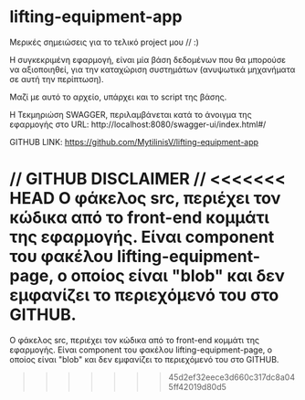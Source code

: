 # lifting-equipment-app
Μερικές σημειώσεις για το τελικό project μου // :)

Η συγκεκριμένη εφαρμογή, είναι μία βάση δεδομένων που θα μπορούσε να αξιοποιηθεί, για την καταχώριση συστημάτων (ανυψωτικά μηχανήματα σε αυτή την περίπτωση).

Μαζί με αυτό το αρχείο, υπάρχει και το script της βάσης.

Η Τεκμηριώση SWAGGER, περιλαμβάνεται κατά το άνοιγμα της εφαρμογής στο URL: http://localhost:8080/swagger-ui/index.html#/

GITHUB LINK: https://github.com/MytilinisV/lifting-equipment-app

// GITHUB DISCLAIMER //
<<<<<<< HEAD
Ο φάκελος src, περιέχει τον κώδικα από το front-end κομμάτι της εφαρμογής. Είναι component του φακέλου lifting-equipment-page, ο οποίος είναι "blob" και δεν εμφανίζει το περιεχόμενό του στο GITHUB. 
=======
Ο φάκελος src, περιέχει τον κώδικα από το front-end κομμάτι της εφαρμογής. Είναι component του φακέλου lifting-equipment-page, ο οποίος είναι "blob" και δεν εμφανίζει το περιεχόμενό του στο GITHUB. 
>>>>>>> 45d2ef32eece3d660c317dc8a045ff42019d80d5
